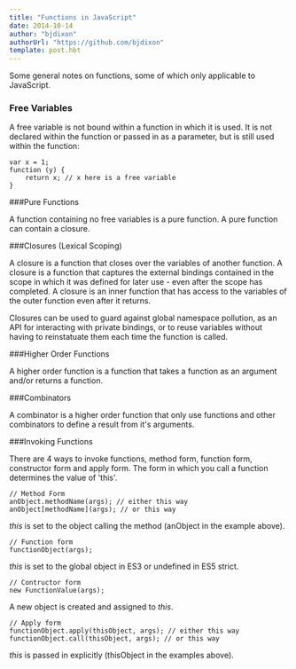 ```yaml
---
title: "Functions in JavaScript"
date: 2014-10-14
author: "bjdixon"
authorUrl: "https://github.com/bjdixon"
template: post.hbt
---
```


Some general notes on functions, some of which only applicable to JavaScript.

### Free Variables

A free variable is not bound within a function in which it is used. It is not declared within the function or passed in as a parameter, but is still used within the function:

```
var x = 1;
function (y) {
    return x; // x here is a free variable
}
```

###Pure Functions

A function containing no free variables is a pure function. A pure function can contain a closure.

###Closures (Lexical Scoping)

A closure is a function that closes over the variables of another function. A closure is a function that captures the external bindings contained in the scope in which it was defined for later use - even after the scope has completed. A closure is an inner function that has access to the variables of the outer function even after it returns.

Closures can be used to guard against global namespace pollution, as an API for interacting with private bindings, or to reuse variables without having to reinstatuate them each time the function is called.

###Higher Order Functions

A higher order function is a function that takes a function as an argument and/or returns a function.

###Combinators

A combinator is a higher order function that only use functions and other combinators to define a result from it's arguments.

###Invoking Functions

There are 4 ways to invoke functions, method form, function form, constructor form and apply form. The form in which you call a function determines the value of 'this'.

```
// Method Form
anObject.methodName(args); // either this way
anObject[methodName](args); // or this way
```

_this_ is set to the object calling the method (anObject in the example above).

```
// Function form
functionObject(args);
```

_this_ is set to the global object in ES3 or undefined in ES5 strict.

```
// Contructor form
new FunctionValue(args);
```

A new object is created and assigned to _this_.

```
// Apply form
functionObject.apply(thisObject, args); // either this way
functionObject.call(thisObject, args); // or this way
```

_this_ is passed in explicitly (thisObject in the examples above). 
